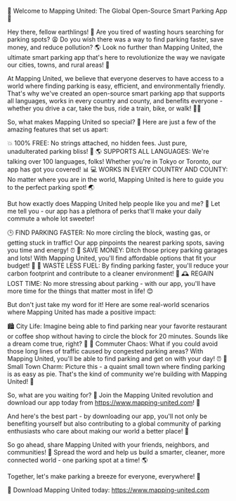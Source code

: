 🚀 Welcome to Mapping United: The Global Open-Source Smart Parking App 🚀

Hey there, fellow earthlings! 👋 Are you tired of wasting hours searching for parking spots? 😩 Do you wish there was a way to find parking faster, save money, and reduce pollution? 🌎 Look no further than Mapping United, the ultimate smart parking app that's here to revolutionize the way we navigate our cities, towns, and rural areas! 🚗

At Mapping United, we believe that everyone deserves to have access to a world where finding parking is easy, efficient, and environmentally friendly. That's why we've created an open-source smart parking app that supports all languages, works in every country and county, and benefits everyone - whether you drive a car, take the bus, ride a train, bike, or walk! 🚶‍♀️

So, what makes Mapping United so special? 🤔 Here are just a few of the amazing features that set us apart:

💥 100% FREE: No strings attached, no hidden fees. Just pure, unadulterated parking bliss! 🎉
🌎 SUPPORTS ALL LANGUAGES: We're talking over 100 languages, folks! Whether you're in Tokyo or Toronto, our app has got you covered! 📊
💻 WORKS IN EVERY COUNTRY AND COUNTY: No matter where you are in the world, Mapping United is here to guide you to the perfect parking spot! 🌏

But how exactly does Mapping United help people like you and me? 🤔 Let me tell you - our app has a plethora of perks that'll make your daily commute a whole lot sweeter!

🕒 FIND PARKING FASTER: No more circling the block, wasting gas, or getting stuck in traffic! Our app pinpoints the nearest parking spots, saving you time and energy! ⏰
💸 SAVE MONEY: Ditch those pricey parking garages and lots! With Mapping United, you'll find affordable options that fit your budget! 💸
🌟 WASTE LESS FUEL: By finding parking faster, you'll reduce your carbon footprint and contribute to a cleaner environment! 🌱
🕰️ REGAIN LOST TIME: No more stressing about parking - with our app, you'll have more time for the things that matter most in life! 😊

But don't just take my word for it! Here are some real-world scenarios where Mapping United has made a positive impact:

🏙️ City Life: Imagine being able to find parking near your favorite restaurant or coffee shop without having to circle the block for 20 minutes. Sounds like a dream come true, right? 🍴
🚂 Commuter Chaos: What if you could avoid those long lines of traffic caused by congested parking areas? With Mapping United, you'll be able to find parking and get on with your day! ⏰
🌳 Small Town Charm: Picture this - a quaint small town where finding parking is as easy as pie. That's the kind of community we're building with Mapping United! 🎉

So, what are you waiting for? 🤔 Join the Mapping United revolution and download our app today from https://www.mapping-united.com! 📲

And here's the best part - by downloading our app, you'll not only be benefiting yourself but also contributing to a global community of parking enthusiasts who care about making our world a better place! 💖

So go ahead, share Mapping United with your friends, neighbors, and communities! 🤩 Spread the word and help us build a smarter, cleaner, more connected world - one parking spot at a time! 🌎

Together, let's make parking a breeze for everyone, everywhere! 💪

📲 Download Mapping United today: https://www.mapping-united.com